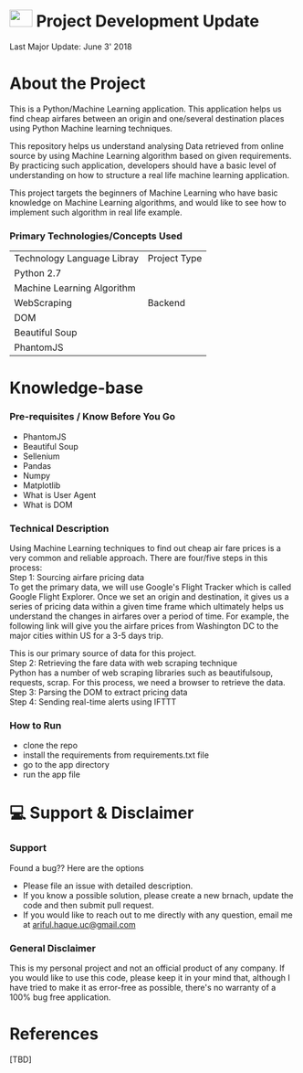 
<img src="https://user-images.githubusercontent.com/20999114/35537819-a71d5fc4-0519-11e8-9d1f-489ca7ed6822.gif" height="30" width="40"> Project Development Update
====
Last Major Update: June 3' 2018 


About the Project
===
This is a Python/Machine Learning application. This application helps us find cheap airfares between an origin and one/several destination places using Python Machine learning techniques.

This repository helps us understand analysing Data retrieved from online source by using Machine Learning algorithm based on given requirements. By practicing such application, developers should have a basic level of understanding on how to structure a real life machine learning application. 

This project targets the beginners of Machine Learning who have basic knowledge on Machine Learning algorithms, and would like to see how to implement such algorithm in real life example. 



### Primary Technologies/Concepts Used
|  |  |
| --- | --- |
| Technology Language Libray | Project Type |
| Python 2.7 |  |
| Machine Learning Algorithm |  |
| WebScraping | Backend |
| DOM |  |
| Beautiful Soup |  |
| PhantomJS |  |




Knowledge-base
===


  
### Pre-requisites / Know Before You Go
  - PhantomJS
  - Beautiful Soup
  - Sellenium
  - Pandas
  - Numpy
  - Matplotlib
  - What is User Agent
  - What is DOM
  
  
### Technical Description
Using Machine Learning techniques to find out cheap air fare prices is a very common and reliable approach. There are four/five steps in this process:
<br />Step 1: Sourcing airfare pricing data
<br />To get the primary data, we will use Google's Flight Tracker which is called Google Flight Explorer. Once we set an origin and destination, it gives us a series of pricing data within a given time frame which ultimately helps us understand the changes in airfares over a period of time. For example, the following link will give you the airfare prices from Washington DC to the major cities within US for a 3-5 days trip. 
<!--
https://www.google.com/flights/explore/#explore;f=IAD,DCA,BWI;t=r-United+States-0x54eab584e432360b%253A0x1c3bb99243deb742;li=3;lx=5;d=2018-04-30
-->
This is our primary source of data for this project.
<br />Step 2: Retrieving the fare data with web scraping technique
<br />Python has a number of web scraping libraries such as beautifulsoup, requests, scrap. For this process, we need a browser to retrieve the data. 
<br />Step 3: Parsing the DOM to extract pricing data
<br />Step 4: Sending real-time alerts using IFTTT



### How to Run
  - clone the repo
  - install the requirements from requirements.txt file
  - go to the app directory
  - run the app file

  

:computer: Support & Disclaimer
===
### Support
Found a bug?? Here are the options
  - Please file an issue with detailed description.
  - If you know a possible solution, please create a new brnach, update the code and then submit pull request.
  - If you would  like to reach out to me directly with any question, email me at ariful.haque.uc@gmail.com

### General Disclaimer
This is my personal project and not an official product of any company. If you would like to use this code, please keep it in your mind that, although I have tried to make it as error-free as possible, there's no warranty of a 100% bug free application. 




References
===
[TBD]
